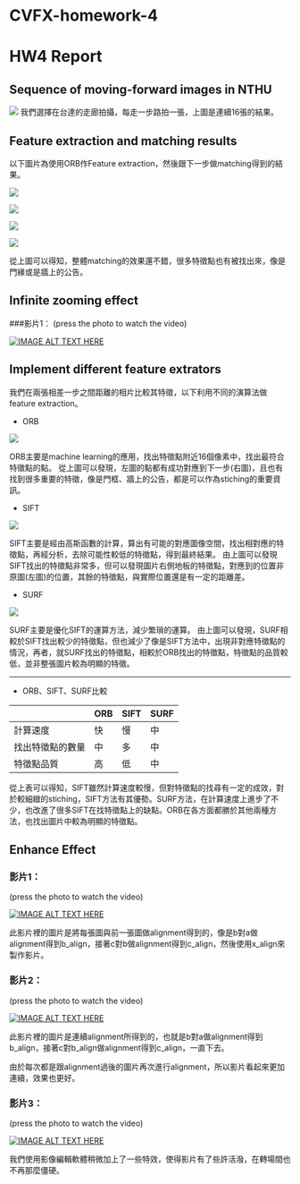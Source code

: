 # CVFX-homework-4
# HW4 Report
## Sequence of moving-forward images in NTHU
![](https://i.imgur.com/gYK0hRD.jpg)
我們選擇在台達的走廊拍攝，每走一步路拍一張，上圖是連續16張的結果。
## Feature extraction and matching results

以下圖片為使用ORB作Feature extraction，然後跟下一步做matching得到的結果。

![](https://i.imgur.com/UJyHlkW.jpg)

![](https://i.imgur.com/lQKpDgP.jpg)

![](https://i.imgur.com/DIEDkO1.jpg)

![](https://i.imgur.com/AYsms18.jpg)

從上圖可以得知，整體matching的效果還不錯，很多特徵點也有被找出來，像是門緣或是牆上的公告。
 

## Infinite zooming effect
###影片1：
(press the photo to watch the video)

[![IMAGE ALT TEXT HERE](https://img.youtube.com/vi/S4SaFe-VeBI/0.jpg)](https://www.youtube.com/watch?v=S4SaFe-VeBI)

## Implement different feature extrators
我們在兩張相差一步之間距離的相片比較其特徵，以下利用不同的演算法做feature extraction。

* ORB

![](https://i.imgur.com/3IFIjOC.jpg)

ORB主要是machine learning的應用，找出特徵點附近16個像素中，找出最符合特徵點的點。
從上圖可以發現，左圖的點都有成功對應到下一步(右圖)，且也有找到很多重要的特徵，像是門框、牆上的公告，都是可以作為stiching的重要資訊。

* SIFT

![](https://i.imgur.com/tEuzDyW.jpg)

SIFT主要是經由高斯函數的計算，算出有可能的對應圖像空間，找出相對應的特徵點，再經分析，去除可能性較低的特徵點，得到最終結果。
由上圖可以發現SIFT找出的特徵點非常多，但可以發現圖片右側地板的特徵點，對應到的位置非原圖(左圖)的位置，其餘的特徵點，與實際位置還是有一定的距離差。

* SURF

![](https://i.imgur.com/F7cnTQq.jpg)


SURF主要是優化SIFT的運算方法，減少繁瑣的運算。
由上圖可以發現，SURF相較於SIFT找出較少的特徵點，但也減少了像是SIFT方法中，出現非對應特徵點的情況，再者，就SURF找出的特徵點，相較於ORB找出的特徵點，特徵點的品質較低，並非整張圖片較為明顯的特徵。

------------------------------------------------

* ORB、SIFT、SURF比較


|              | ORB      | SIFT     |SURF   |
| --------     | -------- | -------- |-------|
|計算速度       | 快        | 慢        |中     |
|找出特徵點的數量 |中        |多         |中     |
|特徵點品質      |高        |低         |中     |

從上表可以得知，SIFT雖然計算速度較慢，但對特徵點的找尋有一定的成效，對於較細緻的stiching，SIFT方法有其優勢。SURF方法，在計算速度上進步了不少，也改進了很多SIFT在找特徵點上的缺點。ORB在各方面都勝於其他兩種方法，也找出圖片中較為明顯的特徵點。

## Enhance Effect
### 影片1：
(press the photo to watch the video)

[![IMAGE ALT TEXT HERE](https://img.youtube.com/vi/S4SaFe-VeBI/0.jpg)](https://www.youtube.com/watch?v=S4SaFe-VeBI)

此影片裡的圖片是將每張圖與前一張圖做alignment得到的，像是b對a做alignment得到b_align，接著c對b做alignment得到c_align，然後使用x_align來製作影片。

### 影片2：
(press the photo to watch the video)

[![IMAGE ALT TEXT HERE](https://img.youtube.com/vi/hUmGMsKa6cI/0.jpg)](https://www.youtube.com/watch?v=hUmGMsKa6cI)

此影片裡的圖片是連續alignment所得到的，也就是b對a做alignment得到b_align，接著c對b_align做alignment得到c_align，一直下去。

由於每次都是跟alignment過後的圖片再次進行alignment，所以影片看起來更加連續，效果也更好。

### 影片3：
(press the photo to watch the video)

[![IMAGE ALT TEXT HERE](https://img.youtube.com/vi/4DLzLTrXbnw/0.jpg)](https://www.youtube.com/watch?v=4DLzLTrXbnw)

我們使用影像編輯軟體稍微加上了一些特效，使得影片有了些許活潑，在轉場間也不再那麼僵硬。
